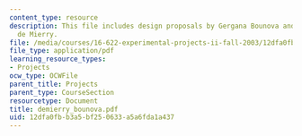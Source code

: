```yaml
---
content_type: resource
description: This file includes design proposals by Gergana Bounova and Timoth?ee
  de Mierry.
file: /media/courses/16-622-experimental-projects-ii-fall-2003/12dfa0fbb3a5bf250633a5a6fda1a437_demierry_bounova.pdf
file_type: application/pdf
learning_resource_types:
- Projects
ocw_type: OCWFile
parent_title: Projects
parent_type: CourseSection
resourcetype: Document
title: demierry_bounova.pdf
uid: 12dfa0fb-b3a5-bf25-0633-a5a6fda1a437
---
```

